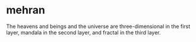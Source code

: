 # mehran
The heavens and beings and the universe are three-dimensional in the first layer, mandala in the second layer, and fractal in the third layer.
